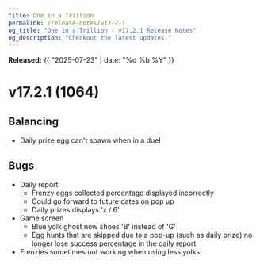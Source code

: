```yaml
---
title: One in a Trillion
permalink: /release-notes/v17-2-1
og_title: "One in a Trillion - v17.2.1 Release Notes"
og_description: "Checkout the latest updates!"
---
```

**Released:** {{ "2025-07-23" | date: "%d %b %Y" }}

# v17.2.1 (1064)
## Balancing
- Daily prize egg can't spawn when in a duel

## Bugs
- Daily report 
  - Frenzy eggs collected percentage displayed incorrectly
  - Could go forward to future dates on pop up
  - Daily prizes displays 'x / 6'
- Game screen
  - Blue yolk ghost now shoes 'B' instead of 'G'
  - Egg hunts that are skipped due to a pop-up (such as daily prize) no longer lose success percentage in the daily report
- Frenzies sometimes not working when using less yolks
